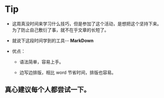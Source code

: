 # Tip

* 这周真没时间来学习什么技巧，但是参加了这个活动，是想把这个坚持下来。为了防止自己敷衍了事，就不在乎文章的长短了。

* 就说下这段时间学到的工具-- **MarkDown**

* 优点：

  * 语法简单，容易上手。
  
  * 边写边排版，相比 word 节省时间，排版也容易。
  
## 真心建议每个人都尝试一下。
